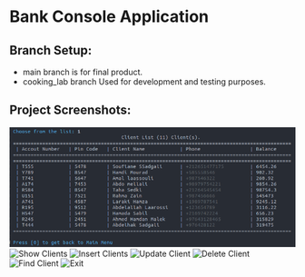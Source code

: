 # Bank Console Application
## Branch Setup:
* main branch is for final product.
* cooking_lab branch Used for development and testing purposes.
## Project Screenshots:
![Main Menu](screenshots/scr1.png)
![Show Clients]()
![Insert Clients]()
![Update Client]()
![Delete Client]()
![Find Client]()
![Exit]()
